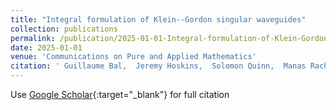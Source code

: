 ```yaml
---
title: "Integral formulation of Klein--Gordon singular waveguides"
collection: publications
permalink: /publication/2025-01-01-Integral-formulation-of-Klein-Gordon-singular-waveguides
date: 2025-01-01
venue: 'Communications on Pure and Applied Mathematics'
citation: ' Guillaume Bal,  Jeremy Hoskins,  Solomon Quinn,  Manas Rachh, &quot;Integral formulation of Klein--Gordon singular waveguides.&quot; Communications on Pure and Applied Mathematics, 2025.'
---
```

Use [Google Scholar](https://scholar.google.com/scholar?q=Integral+formulation+of+Klein++Gordon+singular+waveguides){:target="_blank"} for full citation